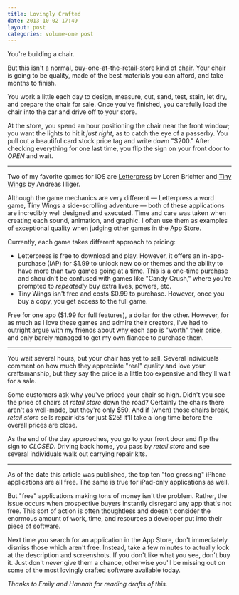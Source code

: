 ```yaml
---
title: Lovingly Crafted
date: 2013-10-02 17:49
layout: post
categories: volume-one post
---
```

You're building a chair.

But this isn't a normal, buy-one-at-the-retail-store kind of chair. Your chair is going to be quality, made of the best materials you can afford, and take months to finish.

You work a little each day to design, measure, cut, sand, test, stain, let dry, and prepare the chair for sale. Once you've finished, you carefully load the chair into the car and drive off to your store.

At the store, you spend an hour positioning the chair near the front window; you want the lights to hit it _just right_, as to catch the eye of a passerby. You pull out a beautiful card stock price tag and write down "$200." After checking everything for one last time, you flip the sign on your front door to _OPEN_ and wait.

---

Two of my favorite games for iOS are [Letterpress](http://www.atebits.com/letterpress/) by Loren Brichter and [Tiny Wings](http://www.andreasilliger.com) by Andreas Illiger.

Although the game mechanics are very different &mdash; Letterpress a word game, Tiny Wings a side-scrolling adventure &mdash; both of these applications are incredibly well designed and executed. Time and care was taken when creating each sound, animation, and graphic. I often use them as examples of exceptional quality when judging other games in the App Store.

Currently, each game takes different approach to pricing:

- Letterpress is free to download and play. However, it offers an in-app-purchase (IAP) for $1.99 to unlock new color themes and the ability to have more than two games going at a time. This is a one-time purchase and shouldn't be confused with games like "Candy Crush," where you're prompted to _repeatedly_ buy extra lives, powers, etc.
- Tiny Wings isn't free and costs $0.99 to purchase. However, once you buy a copy, you get access to the full game.

Free for one app ($1.99 for full features), a dollar for the other. However, for as much as I love these games and admire their creators, I've had to outright argue with my friends about why each app is "worth" their price, and only barely managed to get my own fiancee to purchase them.

---

You wait several hours, but your chair has yet to sell. Several individuals comment on how much they appreciate "real" quality and love your craftsmanship, but they say the price is a little too expensive and they'll wait for a sale.

Some customers ask why you've priced your chair so high. Didn't you see the price of chairs at _retail store_ down the road? Certainly the chairs there aren't as well-made, but they're only $50. And if (when) those chairs break, _retail store_ sells repair kits for just $25! It'll take a long time before the overall prices are close.

As the end of the day approaches, you go to your front door and flip the sign to _CLOSED_. Driving back home, you pass by _retail store_ and see several individuals walk out carrying repair kits.

---

As of the date this article was published, the top ten "top grossing" iPhone applications are all free. The same is true for iPad-only applications as well.

But "free" applications making tons of money isn't the problem. Rather, the issue occurs when prospective buyers instantly disregard any app that's not free. This sort of action is often thoughtless and doesn't consider the enormous amount of work, time, and resources a developer put into their piece of software.

Next time you search for an application in the App Store, don't immediately dismiss those which aren't free. Instead, take a few minutes to actually look at the description and screenshots. If you don't like what you see, don't buy it. Just don't _never_ give them a chance, otherwise you'll be missing out on some of the most lovingly crafted software available today.

_Thanks to Emily and Hannah for reading drafts of this._